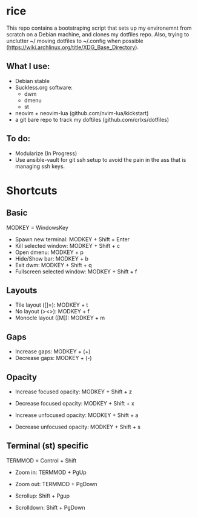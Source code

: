 # rice
This repo contains a bootstraping script that sets up my environemnt from scratch on a Debian machine, and clones my dotfiles repo.
Also, trying to unclutter ~/ moving dotfiles to ~/.config when possible (https://wiki.archlinux.org/title/XDG_Base_Directory).

## What I use:
- Debian stable
- Suckless.org software:
  - dwm
  - dmenu
  - st
- neovim + neovim-lua (github.com/nvim-lua/kickstart)
- a git bare repo to track my doftiles (github.com/crlxs/dotfiles)

## To do:
- Modularize (In Progress)
- Use ansible-vault for git ssh setup to avoid the pain in the ass that is managing ssh keys.

# Shortcuts

## Basic

MODKEY = WindowsKey

- Spawn new terminal: MODKEY + Shift + Enter
- Kill selected window: MODKEY + Shift + c
- Open dmenu: MODKEY + p
- Hide/Show bar: MODKEY + b
- Exit dwm: MODKEY + Shift + q
- Fullscreen selected window: MODKEY + Shift + f

## Layouts

- Tile layout ([]=): MODKEY + t
- No layout (><>): MODKEY + f
- Monocle layout ([M]): MODKEY + m

## Gaps

- Increase gaps: MODKEY + (+)
- Decrease gaps: MODKEY + (-)

## Opacity

- Increase focused opacity: MODKEY + Shift + z
- Decrease focused opacity: MODKEY + Shift + x

- Increase unfocused opacity: MODKEY + Shift + a
- Decrease unfocused opacity: MODKEY + Shift + s

## Terminal (st) specific

TERMMOD = Control + Shift

- Zoom in: TERMMOD + PgUp
- Zoom out: TERMMOD + PgDown

- Scrollup: Shift + Pgup
- Scrolldown: Shift + PgDown
